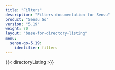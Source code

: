 ```yaml
---
title: "Filters"
description: "Filters documentation for Sensu"
product: "Sensu Go"
version: "5.19"
weight: 70
layout: "base-for-directory-listing"
menu:
  sensu-go-5.19:
    identifier: filters
---
```


{{< directoryListing >}}
